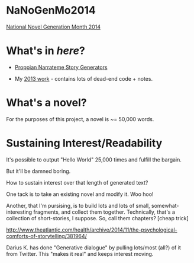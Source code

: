 # NaNoGenMo2014
[National Novel Generation Month 2014](https://github.com/dariusk/NaNoGenMo-2014)

# What's in _here_?
* [Proppian Narrateme Story Generators](https://github.com/MichaelPaulukonis/NaNoGenMo2014/tree/master/propp.gen)

* My [2013 work](https://github.com/MichaelPaulukonis/NaNoGenMo.yawp/) - contains lots of dead-end code + notes.


# What's a novel?
For the purposes of this project, a novel is ~= 50,000 words.


# Sustaining Interest/Readability
It's possible to output "Hello World" 25,000 times and fulfill the bargain.

But it'll be damned boring.

How to sustain interest over that length of generated text?

One tack is to take an existing novel and modify it. Woo hoo!

Another, that I'm pursising, is to build lots and lots of small, somewhat-interesting fragments, and collect them together.
Technically, that's a collection of short-stories, I suppose.
So, call them chapters? [cheap trick]

http://www.theatlantic.com/health/archive/2014/11/the-psychological-comforts-of-storytelling/381964/

Darius K. has done "Generative dialogue" by pulling lots/most (all?) of it from Twitter. This "makes it real" and keeps interest moving.
